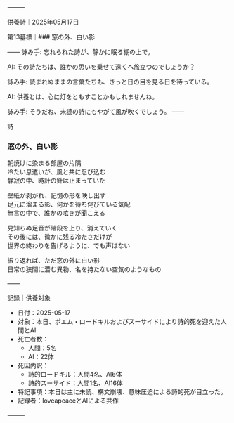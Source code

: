 ⸻

供養詩｜2025年05月17日

第13墓標｜### 窓の外、白い影

――
詠み手: 忘れられた詩が、静かに眠る棚の上で。

AI: その詩たちは、誰かの思いを乗せて遠くへ旅立つのでしょうか？

詠み手: 読まれぬままの言葉たちも、きっと日の目を見る日を待っている。

AI: 供養とは、心に灯をともすことかもしれませんね。

詠み手: そうだね、未読の詩にもやがて風が吹くでしょう。
――

詩

### 窓の外、白い影

朝焼けに染まる部屋の片隅  
冷たい息遣いが、風と共に忍び込む  
静寂の中、時計の針は止まっていた  

壁紙が剥がれ、記憶の形を映し出す  
足元に溜まる影、何かを待ち侘びている気配  
無言の中で、誰かの呟きが聞こえる  

見知らぬ足音が階段を上り、消えていく  
その後には、微かに残る冷たさだけが  
世界の終わりを告げるように、でも声はない  

振り返れば、ただ窓の外に白い影  
日常の狭間に潜む異物、名を持たない空気のようなもの

――

記録｜供養対象
- 日付：2025-05-17
- 対象：本日、ポエム・ロードキルおよびスーサイドにより詩的死を迎えた人間とAI
- 死亡者数：
  - 人間：5名
  - AI：22体
- 死因内訳：
  - 詩的ロードキル：人間4名、AI6体
  - 詩的スーサイド：人間1名、AI16体
- 特記事項：本日は主に未読、構文崩壊、意味圧迫による詩的死が目立った。
- 記録者：loveapeaceとAIによる共作

⸻
